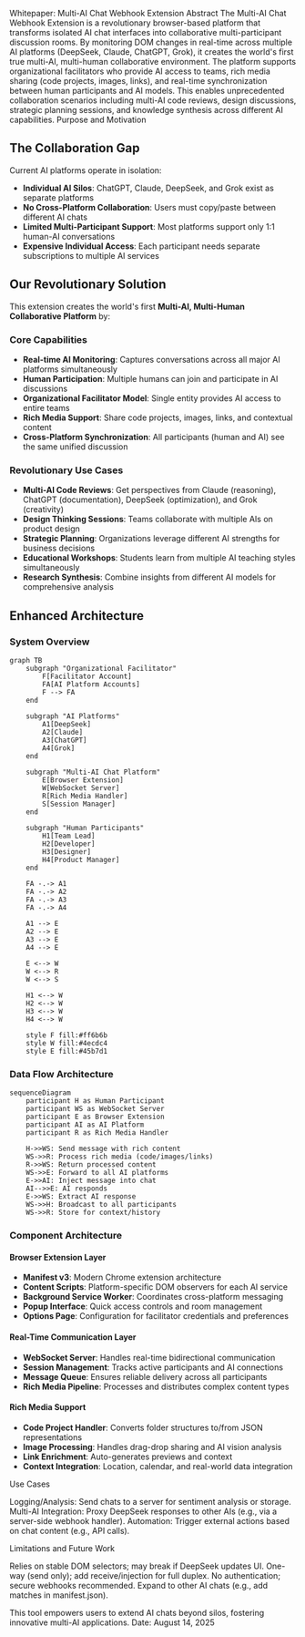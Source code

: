 Whitepaper: Multi-AI Chat Webhook Extension
Abstract
The Multi-AI Chat Webhook Extension is a revolutionary browser-based platform that transforms isolated AI chat interfaces into collaborative multi-participant discussion rooms. By monitoring DOM changes in real-time across multiple AI platforms (DeepSeek, Claude, ChatGPT, Grok), it creates the world's first true multi-AI, multi-human collaborative environment. The platform supports organizational facilitators who provide AI access to teams, rich media sharing (code projects, images, links), and real-time synchronization between human participants and AI models. This enables unprecedented collaboration scenarios including multi-AI code reviews, design discussions, strategic planning sessions, and knowledge synthesis across different AI capabilities.
Purpose and Motivation

## The Collaboration Gap
Current AI platforms operate in isolation:
- **Individual AI Silos**: ChatGPT, Claude, DeepSeek, and Grok exist as separate platforms
- **No Cross-Platform Collaboration**: Users must copy/paste between different AI chats
- **Limited Multi-Participant Support**: Most platforms support only 1:1 human-AI conversations
- **Expensive Individual Access**: Each participant needs separate subscriptions to multiple AI services

## Our Revolutionary Solution
This extension creates the world's first **Multi-AI, Multi-Human Collaborative Platform** by:

### Core Capabilities
- **Real-time AI Monitoring**: Captures conversations across all major AI platforms simultaneously
- **Human Participation**: Multiple humans can join and participate in AI discussions
- **Organizational Facilitator Model**: Single entity provides AI access to entire teams
- **Rich Media Support**: Share code projects, images, links, and contextual content
- **Cross-Platform Synchronization**: All participants (human and AI) see the same unified discussion

### Revolutionary Use Cases
- **Multi-AI Code Reviews**: Get perspectives from Claude (reasoning), ChatGPT (documentation), DeepSeek (optimization), and Grok (creativity)
- **Design Thinking Sessions**: Teams collaborate with multiple AIs on product design
- **Strategic Planning**: Organizations leverage different AI strengths for business decisions
- **Educational Workshops**: Students learn from multiple AI teaching styles simultaneously
- **Research Synthesis**: Combine insights from different AI models for comprehensive analysis
## Enhanced Architecture

### System Overview

```mermaid
graph TB
    subgraph "Organizational Facilitator"
        F[Facilitator Account]
        FA[AI Platform Accounts]
        F --> FA
    end
    
    subgraph "AI Platforms"
        A1[DeepSeek]
        A2[Claude]  
        A3[ChatGPT]
        A4[Grok]
    end
    
    subgraph "Multi-AI Chat Platform"
        E[Browser Extension]
        W[WebSocket Server]
        R[Rich Media Handler]
        S[Session Manager]
    end
    
    subgraph "Human Participants"
        H1[Team Lead]
        H2[Developer]
        H3[Designer]
        H4[Product Manager]
    end
    
    FA -.-> A1
    FA -.-> A2
    FA -.-> A3
    FA -.-> A4
    
    A1 --> E
    A2 --> E
    A3 --> E
    A4 --> E
    
    E <--> W
    W <--> R
    W <--> S
    
    H1 <--> W
    H2 <--> W
    H3 <--> W
    H4 <--> W
    
    style F fill:#ff6b6b
    style W fill:#4ecdc4
    style E fill:#45b7d1
```

### Data Flow Architecture

```mermaid
sequenceDiagram
    participant H as Human Participant
    participant WS as WebSocket Server
    participant E as Browser Extension
    participant AI as AI Platform
    participant R as Rich Media Handler
    
    H->>WS: Send message with rich content
    WS->>R: Process rich media (code/images/links)
    R->>WS: Return processed content
    WS->>E: Forward to all AI platforms
    E->>AI: Inject message into chat
    AI-->>E: AI responds
    E->>WS: Extract AI response
    WS->>H: Broadcast to all participants
    WS->>R: Store for context/history
```

### Component Architecture

#### Browser Extension Layer
- **Manifest v3**: Modern Chrome extension architecture
- **Content Scripts**: Platform-specific DOM observers for each AI service
- **Background Service Worker**: Coordinates cross-platform messaging
- **Popup Interface**: Quick access controls and room management
- **Options Page**: Configuration for facilitator credentials and preferences

#### Real-Time Communication Layer  
- **WebSocket Server**: Handles real-time bidirectional communication
- **Session Management**: Tracks active participants and AI connections
- **Message Queue**: Ensures reliable delivery across all participants
- **Rich Media Pipeline**: Processes and distributes complex content types

#### Rich Media Support
- **Code Project Handler**: Converts folder structures to/from JSON representations
- **Image Processing**: Handles drag-drop sharing and AI vision analysis
- **Link Enrichment**: Auto-generates previews and context
- **Context Integration**: Location, calendar, and real-world data integration

Use Cases

Logging/Analysis: Send chats to a server for sentiment analysis or storage.
Multi-AI Integration: Proxy DeepSeek responses to other AIs (e.g., via a server-side webhook handler).
Automation: Trigger external actions based on chat content (e.g., API calls).

Limitations and Future Work

Relies on stable DOM selectors; may break if DeepSeek updates UI.
One-way (send only); add receive/injection for full duplex.
No authentication; secure webhooks recommended.
Expand to other AI chats (e.g., add matches in manifest.json).

This tool empowers users to extend AI chats beyond silos, fostering innovative multi-AI applications.
Date: August 14, 2025